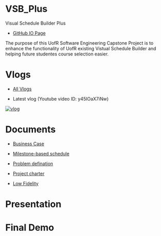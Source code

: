 # VSB_Plus

Visual Schedule Builder Plus

- [GitHub IO Page](https://yang242j.github.io/VSB_Plus)

The purpose of this UofR Software Engineering Capstone Project is to enhance the functionality of UofR existing Vistual Schedule Builder and helping future studentes course selection easier.

# Vlogs

- [All Vlogs](Document/Vlogs/vlog.md)

- Latest vlog (Youtube video ID: y45IOaX7iNw)

[![vlog](https://img.youtube.com/vi/y45IOaX7iNw/0.jpg)](https://www.youtube.com/watch?v=y45IOaX7iNw)

# Documents

- [Business Case](Document/Scrum%231/Business_case.pdf)

- [Milestone-based schedule](Document/Milestone_based_schedule.pdf)

- [Problem defination](Document/Problem_definition.md)

- [Project charter](Document/Scrum%231/Project_charter.pdf)

- [Low Fidelity](Document/Scrum%231/LoFi_1.pdf)

# Presentation

# Final Demo

